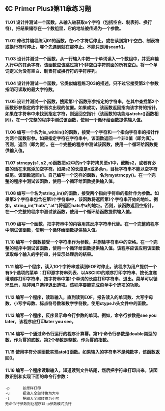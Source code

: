 ## 《C Primer Plus》第11章练习题

#### 11.01 设计并测试一个函数，从输入轴获取n个字符（包括空白、制表符、换行符），把结果储存在一个数组里，它的地址被传递为一个参数。

#### 11.02 修改并编程练习01的函数，在n个字符后停止，或在读到第1个空白、制表符或换行符时停止，哪个先遇到就在那停止。不能只是用scanf()。

#### 11.03 设计并测试一个函数，从一行输入中把一个单词读入一个数组中，并丢弃输入行中的其余字符。该函数应该跳过第1个非空白字符前面的所有空白。将一个单词定义为没有空白、制表符或换行符的字符序列。

#### 11.04 设计并测试一个函数，它类似编程练习03的描述，只不过它接受第2个参数指明可读取的最大字符数。

#### 11.05 设计并测试一个函数，搜索第1个函数形参指定的字符串，在其中查找第2个函数形参指定的字符首次出现的位置。如果成功，该函数返回指向该字符的指针，如果在字符串中未找到指定字符，则返回空指针（该函数的功能与strchr()函数相同）。在一个完整的程序中测试该函数，使用一个循环给函数提供输入值。

#### 11.06 编写一个名为is_within()的函数，接受一个字符和一个指向字符串的指针作为两个函数形参。如果指定字符在字符串中，该函数返回一个非0值（即为真）。否则，返回（即为假）。在一个完整的程序中测试该函数，使用一个循环给函数提供输入值。

#### 11.07 strncpy(s1, s2 ,n)函数把s2中的n个字符拷贝至s1中，截断s2，或者有必要的话在末尾添加空字符。如果s2的长度是n或多余n，目标字符串不能以空字符结尾。该函数返回s1。自己编写一个这样的函数，名为mystrncpy()。在一个完整的程序中测试该函数，使用一个循环给函数提供输入值。

#### 11.08 编写一个名为string_in()的函数，接受两个指向字符串的指针作为参数。如果第2个字符串包含在第1个字符串中，该函数将返回第1个字符串开始的地址。例如，string_in("hats","at")将返回hats中a的地址。否则，该函数返回空指针。在一个完整的程序中测试该函数，使用一个循环给函数提供输入值。

#### 11.09 编写一个函数，把字符串中的内容用其反序字符串代替。在一个完整的程序中测试该函数，使用一个循环给函数提供输入值。

#### 11.10 编写一个函数接受一个字符串作为参数，并删除字符串中的空格。在一个完整的程序中测试该函数，使用一个循环给函数提供输入值。该程序应该应用该函数读取每个输入的字符串，并显示处理后的结果。

#### 11.11 编写一个程序，读入10个字符串或读到EOF时停止。该程序为用户提供一个有5个选项的菜单：打印源字符串列表、以ASCII中的顺序打印字符串、按长度递增顺序打印字符串、按字符串中第1个单词的长度打印字符串、退出。菜单可以循环显示，除非用户选择退出选项。该程序要能完成菜单中个选项的功能。

#### 11.12 编写一个程序，读取输入，直到读到EOF，报告读入的单词数、大写字母数、小写字母数、标点符号数和数字字符数。使用ctype.h头文件中的函数。

#### 11.13 编写一个程序，反序显示命令行参数的单词。例如，命令行参数是see you later，该程序应打印later you see。

#### 11.14 编写一个通过命令行运行的程序计算幂。第1个命令行参数是double类型的数，作为幂的底数，第2个参数是整数，作为幂的指数。

#### 11.15 使用字符分类函数实现atoi()函数。如果输入的字符串不是纯数字，该函数返回0。

#### 11.16 编写一个程序读取输入，知道读到文件结尾，然后把字符串打印出来。该函数识别和实现下面的命令行参数：

```
-p      按原样打印
-u      把输入全部转换为大写
-l      把输入全部转换为小写
无命令行参数则让程序以-p参数模式执行
```